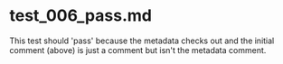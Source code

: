 # test\_006\_pass.md

<!---
This is a regular comment.
--->

This test should 'pass' because the metadata checks out and the initial comment (above) is just a comment but isn't the metadata comment.

<!---
Publish: yes
Categories: Planning, Reliability
Topics: Testing, Debugging, Design
Tags: training, webinar,
Level: 2
Prerequisites: defaults
Aggregate: subresource
--->
